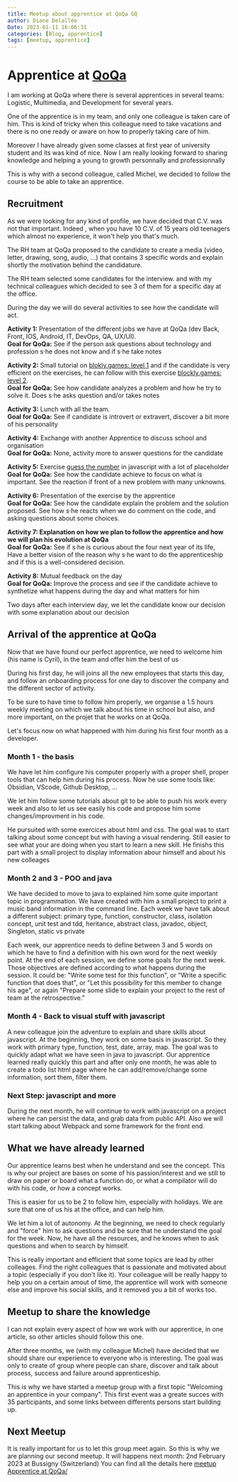 ```yaml
---
title: Meetup about apprentice at QoQa GQ
author: Diane Delallée
Date: 2023-01-11 16:06:31
categories: [Blog, apprentice]
tags: [meetup, apprentice]
---
```


# Apprentice at [QoQa](https://www.qoqa.ch/fr)  
  
I am working at QoQa where there is several apprentices in several teams: Logistic, Multimedia, and Development for several years.  
  
One of the apprentice is in my team, and only one colleague is taken care of him. This is kind of tricky when this colleague need to take vacations and there is no one ready or aware on how to properly taking care of him.  

Moreover I have already given some classes at first year of university student and its was kind of nice. Now I am really looking forward to sharing knowledge and helping a young to growth personnally and professionnally
  
This is why with a second colleague, called Michel, we decided to follow the course to be able to take an apprentice.  

  
## Recruitment  

As we were looking for any kind of profile, we have decided that C.V. was not that important. Indeed , when you have 10 C.V. of 15 years old teenagers which almost no experience, it won't help you that's much.

The RH team at QoQa proposed to the candidate to create a media (video, letter, drawing, song, audio, ...) that contains 3 specific words and explain shortly the motivation behind the candidature.

The RH team selected some candidates for the interview. and with my technical colleagues which decided to see 3 of them for a specific day at the office.

During the day we will do several activities to see how the candidate will act.

**Activity 1:** Presentation of the different jobs we have at QoQa (dev Back, Front, IOS, Android, IT, DevOps, QA, UX/UI).  
**Goal for QoQa:** See if the person ask questions about technology and profession s·he does not know and if s·he take notes

**Activity 2:** Small tutorial on [blokly.games: level 1](https://blockly.games/maze?lang=fr&level=3&skin=0) and if the candidate is very efficient on the exercises, he can follow with this exercise [blockly.games: level 2](https://blockly.games/bird?lang=fr).   
**Goal for QoQa:** See how candidate analyzes a problem and how he try to solve it. Does s·he asks question and/or takes notes 

**Activity 3:** Lunch with all the team.  
**Goal for QoQa:** See if candidate is introvert or extravert, discover a bit more of his personality

**Activity 4:** Exchange with another Apprentice to discuss school and organisation  
**Goal for QoQa:** None, activity more to answer questions for the candidate

**Activity 5:**  Exercise [guess the number](https://github.com/qoqa/loutres-apprentis-exercice-guess-the-number/blob/exercise-1/main.js) in javascript with a lot of placeholder  
**Goal for QoQa:** See how the candidate achieve to focus on what is important. See the reaction if front of a new problem with many unknowns.

**Activity 6:** Presentation of the exercise by the apprentice  
**Goal for QoQa:** See how the candidate explain the problem and the solution proposed. See how s·he reacts when we do comment on the code, and asking questions about some choices.

**Activity 7: Explanation on how we plan to follow the apprentice and how we will plan his evolution at QoQa  
Goal for QoQa:** See if s·he is curious about the four next year of its life, Have a better vision of the reason why s·he want to do the apprenticeship and if this is a well-considered decision.

**Activity 8:** Mutual feedback on the day  
**Goal for QoQa:** Improve the process and see if the candidate achieve to synthetize what happens during the day and what matters for him

Two days after each interview day, we let the candidate know our decision with some explanation about our decision

  
## Arrival of the apprentice at QoQa
  
Now that we have found our perfect apprentice, we need to welcome him (his name is Cyril), in the team and offer him the best of us

During his first day, he will joins all the new employees that starts this day, and follow an onboarding process for one day to discover the company and the different sector of activity.

To be sure to have time to follow him properly, we organise a 1.5 hours weekly meeting on which we talk about his time in school but also, and more important, on the projet that he works on at QoQa.

Let's focus now on what happened with him during his first four month as a developer.

### Month 1 - the basis

We have let him configure his computer properly with a proper shell, proper tools that can help him during his process. Now he use some tools like: Obsidian, VScode, Github Desktop, ...

We let him follow some tutorials about git to be able to push his work every week and also to let us see easily his code and propose him some changes/improvment in his code.

He pursuited with some exercices about html and css. The goal was to start talking about some concept but with having a visual rendering. Still easier to see what your are doing when you start to learn a new skill. He finishs this part with a small project to display information abour himself and about his new colleages

### Month 2 and 3 - POO and java

We have decided to move to java to explained him some quite important topic in programmation.
We have created with him a small project to print a music band information in the command line.
Each week we have talk about a different subject: primary type, function, constructor, class, isolation concept, unit test and tdd, heritance, abstract class, javadoc, object, Singleton, static vs private

Each week, our apprentice needs to define between 3 and 5 words on which he have to find a definition with his own word for the next weekly point.
At the end of each session, we define some goals for the next week. Those objectives are defined according to what happens during the session. It could be: "Write some test for this function", or "Write a specific function that does that", or "Let this possibility for this member to change his age", or again "Prepare some slide to explain your project to the rest of team at the retrospective."

### Month 4 - Back to visual stuff with javascript

A new colleague join the adventure to explain and share skills about javascript.
At the beginning, they work on some basis in javascript. So they work with primary type, function, test, date, array, map. The goal was to quickly adapt what we have seen in java to javascript.
Our apprentice learned really quickly this part and after only one month, he was able to create a todo list html page where he can add/remove/change some information, sort them, filter them.

### Next Step: javascript and more

During the next month, he will continue to work with javascript on a project where he can persist the data, and grab data from public API.
Also we will start talking about Webpack and some framework for the front end.

## What we have already learned

Our apprentice learns best when he understand and see the concept. This is why our project are bases on some of his passion/interest and we still to draw on paper or board what a function do, or what a compilator will do with his code, or how a concept works.

This is easier for us to be 2 to follow him, especially with holidays. We are sure that one of us his at the office, and can help him.

We let him a lot of autonomy. At the beginning, we need to check regularly and "force" him to ask questions and be sure that he understand the goal for the week. Now, he have all the resources, and he knows when to ask questions and when to search by himself.

This is really important and efficient that some topics are lead by other colleages. Find the right colleagues that is passionate and motivated about a topic (especially if you don't like it). Your colleague will be really happy to help you on a certain amout of time, the apprentice will work with someone else and improve his social skills, and it removed you a bit of works too.


## Meetup to share the knowledge  

I can not explain every aspect of how we work with our apprentice, in one article, so other articles should follow this one.

After three months, we (with my colleague Michel) have decided that we should share our experience to everyone who is interesting. The goal was only to create of group where people can share, discover and talk about process, success and failure around apprenticeship.

This is why we have started a meetup group with a first topic "Welcoming an apprentice in your company". This first event was a greate succes with 35 participants, and some links between differents persons start building up.

## Next Meetup

It is really important for us to let this group meet again. So this is why we are planning our second meetup. It will happens next month: 2nd February 2023 at Bussigny (Switzerland)
You can find all the details here [meetup Apprentice at QoQa/](https://www.meetup.com/fr-FR/qoqa-meetup/events/290060923/)